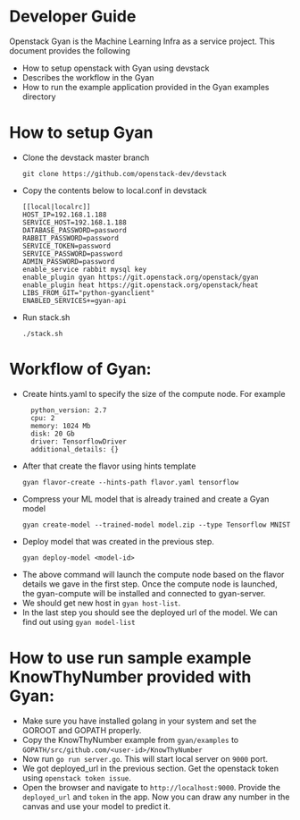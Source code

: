 # Developer Guide

Openstack Gyan is the Machine Learning Infra as a service project. This document provides the following

  - How to setup openstack with Gyan using devstack
  - Describes the workflow in the Gyan
  - How to run the example application provided in the Gyan examples directory

# How to setup Gyan

  - Clone the devstack master branch 
    ```
    git clone https://github.com/openstack-dev/devstack
    ```
  - Copy the contents below to local.conf in devstack
    ```
    [[local|localrc]]
    HOST_IP=192.168.1.188
    SERVICE_HOST=192.168.1.188
    DATABASE_PASSWORD=password
    RABBIT_PASSWORD=password
    SERVICE_TOKEN=password
    SERVICE_PASSWORD=password
    ADMIN_PASSWORD=password
    enable_service rabbit mysql key
    enable_plugin gyan https://git.openstack.org/openstack/gyan
    enable_plugin heat https://git.openstack.org/openstack/heat
    LIBS_FROM_GIT="python-gyanclient"
    ENABLED_SERVICES+=gyan-api
    ```
  - Run stack.sh
    ```
    ./stack.sh
    ```
 
# Workflow of Gyan:
  - Create hints.yaml to specify the size of the compute node. For example
    ```
      python_version: 2.7
      cpu: 2
      memory: 1024 Mb
      disk: 20 Gb
      driver: TensorflowDriver
      additional_details: {}
    ```
  - After that create the flavor using hints template
    ```
    gyan flavor-create --hints-path flavor.yaml tensorflow
    ```
  - Compress your ML model that is already trained  and create a Gyan model
    ```
    gyan create-model --trained-model model.zip --type Tensorflow MNIST
    ```
  - Deploy model that was created in the previous step.
    ```
    gyan deploy-model <model-id>
    ```
  - The above command will launch the compute node based on the flavor details we gave in the first step. Once the compute node is launched, the gyan-compute will   be installed and connected to gyan-server.
  - We should get new host in `gyan host-list`.
  - In the last step you should see the deployed url of the model. We can find out using `gyan model-list` 

# How to use run sample example KnowThyNumber provided with Gyan:
  - Make sure you have installed golang in your system and set the GOROOT and GOPATH properly.
  -  Copy the KnowThyNumber example from `gyan/examples` to `GOPATH/src/github.com/<user-id>/KnowThyNumber`
  -  Now run `go run server.go`. This will start local server on `9000` port.
  -  We got deployed_url in the previous section. Get the openstack token using `openstack token issue`. 
  -  Open the browser and navigate to `http://localhost:9000`. Provide the `deployed_url` and `token` in the app. Now you can draw any number in the canvas and use your model to predict it.
